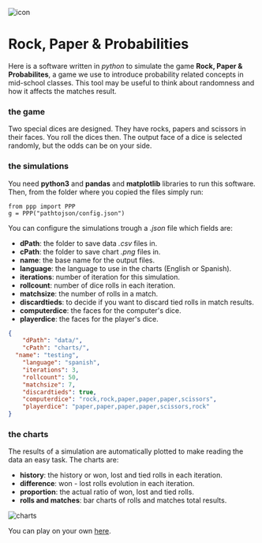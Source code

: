 ![icon](https://gitlab.com/matedulab/rpp-simulation/-/raw/master/assets/img/icon_64.png)

# Rock, Paper & Probabilities

Here is a software written in *python* to simulate the game **Rock, Paper & Probabilites**, a game we use to
introduce probability related concepts in mid-school classes. This tool may be useful to think about randomness
and how it affects the matches result.

### the game
Two special dices are designed. They have rocks, papers and scissors in their faces. You roll the dices then.
The output face of a dice is selected randomly, but the odds can be on your side.

### the simulations
You need **python3** and **pandas** and **matplotlib** libraries to run this software. Then, from the folder where
you copied the files simply run:

```python3
from ppp import PPP
g = PPP("pathtojson/config.json")
```

You can configure the simulations trough a *.json* file which fields are:

- **dPath**: the folder to save data *.csv* files in.
- **cPath**: the folder to save chart *.png* files in.
- **name**: the base name for the output files.
- **language**: the language to use in the charts (English or Spanish).
- **iterations**: number of iteration for this simulation.
- **rollcount**: number of dice rolls in each iteration.
- **matchsize**: the number of rolls in a match.
- **discardtieds**: to decide if you want to discard tied rolls in match results.
- **computerdice**: the faces for the computer's dice.
- **playerdice**: the faces for the player's dice.


```json
{
	"dPath": "data/",
	"cPath": "charts/",
  "name": "testing",
	"language": "spanish",
	"iterations": 3,
	"rollcount": 50,
	"matchsize": 7,
	"discardtieds": true,
	"computerdice": "rock,rock,paper,paper,paper,scissors",
	"playerdice": "paper,paper,paper,paper,scissors,rock"
}
```

### the charts
The results of a simulation are automatically plotted to make reading the data an easy task. The charts are:

- **history**: the history or won, lost and tied rolls in each iteration.
- **difference**: won - lost rolls evolution in each iteration.
- **proportion**: the actual ratio of won, lost and tied rolls.
- **rolls and matches**: bar charts of rolls and matches total results.

![charts](https://gitlab.com/matedulab/rpp-simulation/-/raw/master/assets/img/charts.png)

You can play on your own [here](https://matedulab.gitlab.io/scripts/ppp.html?lan=eng).
